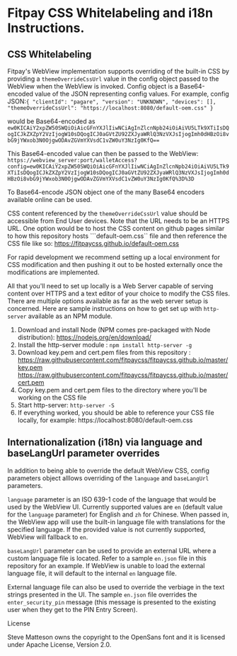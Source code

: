 # Fitpay CSS Whitelabeling and i18n Instructions.

## CSS Whitelabeling
Fitpay's WebView implementation supports overriding of the built-in CSS by providing a ```themeOverrideCssUrl``` value in the config object passed to the WebView when the WebView is invoked. Config object is a Base64-encoded value of the JSON representing config values. For example, config JSON:```{
  "clientId": "pagare",
  "version": "UNKNOWN",
  "devices": [],
  "themeOverrideCssUrl": "https://localhost:8080/default-oem.css"
}``` 

would be Base64-encoded as ```ew0KICAiY2xpZW50SWQiOiAicGFnYXJlIiwNCiAgInZlcnNpb24iOiAiVU5LTk9XTiIsDQogICJkZXZpY2VzIjogW10sDQogICJ0aGVtZU92ZXJyaWRlQ3NzVXJsIjogImh0dHBzOi8vbG9jYWxob3N0OjgwODAvZGVmYXVsdC1vZW0uY3NzIg0KfQ==```

This Base64-encoded value can then be passed to the WebView: ```https://webview_server:port/walletAccess?config=ew0KICAiY2xpZW50SWQiOiAicGFnYXJlIiwNCiAgInZlcnNpb24iOiAiVU5LTk9XTiIsDQogICJkZXZpY2VzIjogW10sDQogICJ0aGVtZU92ZXJyaWRlQ3NzVXJsIjogImh0dHBzOi8vbG9jYWxob3N0OjgwODAvZGVmYXVsdC1vZW0uY3NzIg0KfQ%3D%3D```


To Base64-encode JSON object one of the many Base64 encoders available online can be used.

CSS content referenced by the ```themeOverrideCssUrl``` value should be accessible from End User devices. Note that the URL needs to be an HTTPS URL. One option would be to host the CSS content on github pages similar to how this repository hosts ```default-oem.css`` file and then reference the CSS file like so: https://fitpaycss.github.io/default-oem.css 

For rapid development we recommend setting up a local environment for CSS modification and then pushing it out to be hosted externally once the modifications are implemented. 

All that you'll need to set up locally is a Web Server capable of serving content over HTTPS and a text editor of your choice to modify the CSS files. There are multiple options available as far as the web server setup is concerned. Here are sample instructions on how to get set up with ```http-server``` available as an NPM module.

1. Download and install Node (NPM comes pre-packaged with Node distribution): https://nodejs.org/en/download/
2. Install the http-server module : ```npm install http-server -g```
3. Download key.pem and cert.pem files from this repository : https://raw.githubusercontent.com/fitpaycss/fitpaycss.github.io/master/key.pem https://raw.githubusercontent.com/fitpaycss/fitpaycss.github.io/master/cert.pem
4. Copy key.pem and cert.pem files to the directory where you'll be working on the CSS file
5. Start http-server: ```http-server -S```
6. If everything worked, you should be able to reference your CSS file locally, for example: https://localhost:8080/default-oem.css

## Internationalization (i18n) via language and baseLangUrl parameter overrides
In addition to being able to override the default WebView CSS, config parameters object alllows overriding of the ```language``` and ```baseLangUrl``` parameters. 

```language``` parameter is an ISO 639-1 code of the language that would be used by the WebView UI. Currently supported values are ```en``` (default value for the ```language``` parameter) for English and ```zh``` for Chinese. When passed in, the WebView app will use the built-in language file with translations for the specified language. If the provided value is not currently supported, WebView will fallback to ```en```.

```baseLangUrl``` parameter can be used to provide an external URL where a custom language file is located. Refer to a sample ```en.json``` file in this repository for an example. If WebView is unable to load the external language file, it will default to the internal ```en``` language file. 

External language file can also be used to override the verbiage in the text strings presented in the UI. The sample ```en.json``` file overrides the ```enter_security_pin``` message (this message is presented to the existing user when they get to the PIN Entry Screen).

License

Steve Matteson owns the copyright to the OpenSans font and it is licensed under Apache License, Version 2.0.
